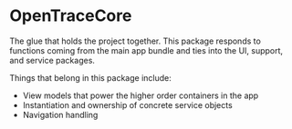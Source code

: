 # OpenTraceCore

The glue that holds the project together. This package responds to functions 
coming from the main app bundle and ties into the UI, support, and service packages.

Things that belong in this package include:

* View models that power the higher order containers in the app
* Instantiation and ownership of concrete service objects
* Navigation handling